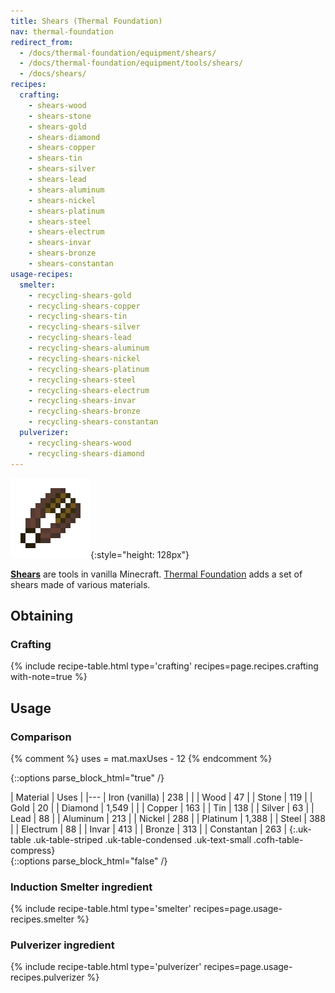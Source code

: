 ```yaml
---
title: Shears (Thermal Foundation)
nav: thermal-foundation
redirect_from:
  - /docs/thermal-foundation/equipment/shears/
  - /docs/thermal-foundation/equipment/tools/shears/
  - /docs/shears/
recipes:
  crafting:
    - shears-wood
    - shears-stone
    - shears-gold
    - shears-diamond
    - shears-copper
    - shears-tin
    - shears-silver
    - shears-lead
    - shears-aluminum
    - shears-nickel
    - shears-platinum
    - shears-steel
    - shears-electrum
    - shears-invar
    - shears-bronze
    - shears-constantan
usage-recipes:
  smelter:
    - recycling-shears-gold
    - recycling-shears-copper
    - recycling-shears-tin
    - recycling-shears-silver
    - recycling-shears-lead
    - recycling-shears-aluminum
    - recycling-shears-nickel
    - recycling-shears-platinum
    - recycling-shears-steel
    - recycling-shears-electrum
    - recycling-shears-invar
    - recycling-shears-bronze
    - recycling-shears-constantan
  pulverizer:
    - recycling-shears-wood
    - recycling-shears-diamond
---
```


![Shears](/assets/images/thermal-foundation/shears.gif){:style="height: 128px"}


**[Shears](https://minecraft.gamepedia.com/Shears)** are tools in vanilla
Minecraft. [Thermal Foundation](/docs/thermal-foundation/) adds a set of shears
made of various materials.


Obtaining
---------

### Crafting
{% include recipe-table.html type='crafting' recipes=page.recipes.crafting with-note=true %}


Usage
-----

### Comparison
{% comment %}
uses = mat.maxUses - 12
{% endcomment %}

{::options parse_block_html="true" /}
<div class="uk-overflow-container">
| Material | Uses |
|---
| Iron (vanilla) | 238 |
|
| Wood | 47 |
| Stone | 119 |
| Gold | 20 |
| Diamond | 1,549 |
|
| Copper | 163 |
| Tin | 138 |
| Silver | 63 |
| Lead | 88 |
| Aluminum | 213 |
| Nickel | 288 |
| Platinum | 1,388 |
| Steel | 388 |
| Electrum | 88 |
| Invar | 413 |
| Bronze | 313 |
| Constantan | 263 |
{:.uk-table .uk-table-striped .uk-table-condensed .uk-text-small .cofh-table-compress}
</div>
{::options parse_block_html="false" /}

### Induction Smelter ingredient
{% include recipe-table.html type='smelter' recipes=page.usage-recipes.smelter %}

### Pulverizer ingredient
{% include recipe-table.html type='pulverizer' recipes=page.usage-recipes.pulverizer %}
